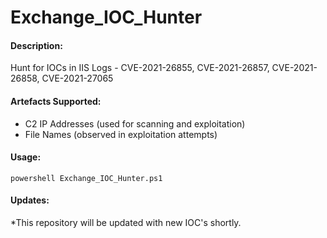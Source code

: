 # Exchange_IOC_Hunter

#### Description:

Hunt for IOCs in IIS Logs - CVE-2021-26855, CVE-2021-26857, CVE-2021-26858, CVE-2021-27065

#### Artefacts Supported:

- C2 IP Addresses (used for scanning and exploitation)
- File Names (observed in exploitation attempts)

#### Usage:

```
powershell Exchange_IOC_Hunter.ps1
```

#### Updates:

*This repository will be updated with new IOC's shortly.
